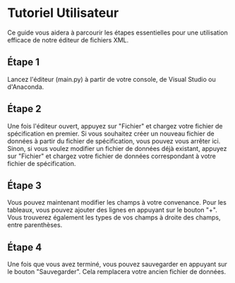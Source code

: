 # Tutoriel Utilisateur

Ce guide vous aidera à parcourir les étapes essentielles pour une utilisation efficace de notre éditeur de fichiers XML.

## Étape 1

Lancez l'éditeur (main.py) à partir de votre console, de Visual Studio ou d'Anaconda.

## Étape 2

Une fois l'éditeur ouvert, appuyez sur "Fichier" et chargez votre fichier de spécification en premier.
Si vous souhaitez créer un nouveau fichier de données à partir du fichier de spécification, vous pouvez vous arrêter ici.
Sinon, si vous voulez modifier un fichier de données déjà existant, appuyez sur "Fichier" et chargez votre fichier de données
correspondant à votre fichier de spécification.

## Étape 3

Vous pouvez maintenant modifier les champs à votre convenance.
Pour les tableaux, vous pouvez ajouter des lignes en appuyant sur le bouton "+".
Vous trouverez également les types de vos champs à droite des champs, entre parenthèses.

## Étape 4

Une fois que vous avez terminé, vous pouvez sauvegarder en appuyant sur le bouton "Sauvegarder".
Cela remplacera votre ancien fichier de données.


